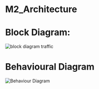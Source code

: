 # M2_Architecture
# Block Diagram:
![block diagram traffic](https://user-images.githubusercontent.com/101325628/164387051-b4e7b52e-bf60-4b66-97e7-c48eebafcc12.JPG)

# Behavioural Diagram
![Behaviour Diagram](https://user-images.githubusercontent.com/101325628/164387902-32f675a1-81a5-4483-95a4-04663bd3b219.JPG)

